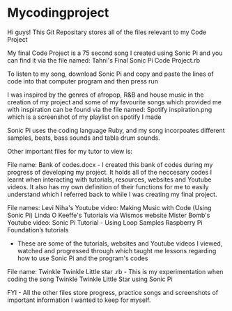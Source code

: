 # Mycodingproject

Hi guys! This Git Repositary stores all of the files relevant to my Code Project

My final Code Project is a 75 second song I created using Sonic Pi and you can find it via the file named: Tahni's Final Sonic Pi Code Project.rb 

To listen to my song, download Sonic Pi and copy and paste the lines of code into that computer program and then press run 

I was inspired by the genres of afropop, R&B and house music in the creation of my project and some of my favourite songs which provided me with inspiration can be found via the file named: Spotify inspiration.png which is a screenshot of my playlist on spotify I made

Sonic Pi uses the coding language Ruby, and my song incorpoates different samples, beats, bass sounds and tabla drum sounds. 

Other important files for my tutor to view is:

File name: Bank of codes.docx - I created this bank of codes during my progress of developing my project. It holds all of the neccesary codes I learnt when interacting with tutorials, resources, websites and Youtube videos. It also has my own definition of their functions for me to easily understand which I referred back to while I was creating my final project. 

File names: 
Levi Niha's Youtube video: Making Music with Code (Using Sonic Pi)
Linda O Keeffe's Tutorials via Wismos website
Mister Bomb's Youtube video: Sonic Pi Tutorial - Using Loop Samples
Raspberry Pi Foundation’s tutorials
- These are some of the tutorials, websites and Youtube videos I viewed, watched and progressed through which taught me lessons regarding how to use Sonic Pi and the program's codes 

File name:
Twinkle Twinkle Little star .rb - This is my experimentation when coding the song Twinkle Twinkle Little Star using Sonic Pi




FYI - All the other files store progress, practice songs and screenshots of important information I wanted to keep for myself. 




